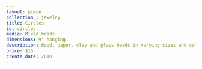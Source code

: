 ```yaml
---
layout: piece
collection_: jewelry
title: Circles
id: circles
media: Mixed beads
dimensions: 9" hanging
description: Wood, paper, clay and glass beads in varying sizes and colors.
price: $15
create_date: 2010
---
```

